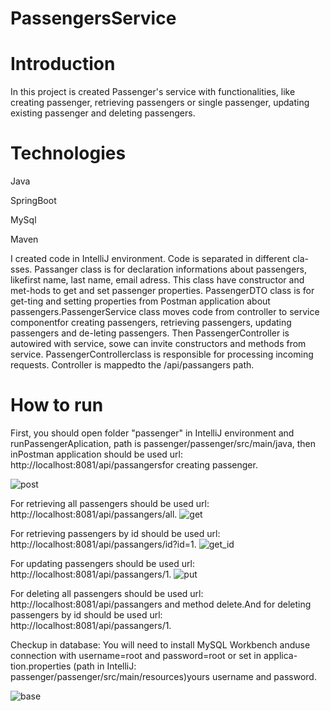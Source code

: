 # PassengersService
# Introduction
In this project is created Passenger's service with functionalities, like creating passenger, retrieving passengers or single passenger, updating existing passenger and deleting passengers.

# Technologies
Java

SpringBoot

MySql

Maven

I created code in IntelliJ environment. Code is separated in different cla-sses. Passanger class is for declaration informations about passengers, likefirst name, last name, email adress. This class have constructor and met-hods to get and set passenger properties. PassengerDTO class is for get-ting and setting properties from Postman application about passengers.PassengerService class moves code from controller to service componentfor creating passengers, retrieving passengers, updating passengers and de-leting passengers. Then PassengerController is autowired with service, sowe can invite constructors and methods from service. PassengerControllerclass is responsible for processing incoming requests. Controller is mappedto the /api/passangers path.

# How to run 

First, you should open folder "passenger" in IntelliJ environment and runPassengerAplication, path is passenger/passenger/src/main/java, then inPostman application should be used url: http://localhost:8081/api/passangersfor creating passenger.

![post](https://user-images.githubusercontent.com/85738520/121676253-b4bad800-cab4-11eb-92d3-bb77a1d10fee.jpg)

For retrieving all passengers should be used url: http://localhost:8081/api/passangers/all.
![get](https://user-images.githubusercontent.com/85738520/121676414-e3d14980-cab4-11eb-987c-f117f8c12429.jpg)

For retrieving passengers by id should be used url: http://localhost:8081/api/passangers/id?id=1.
![get_id](https://user-images.githubusercontent.com/85738520/121676463-f5b2ec80-cab4-11eb-8448-184859328b6b.jpg)

For updating passengers should be used url: http://localhost:8081/api/passangers/1.
![put](https://user-images.githubusercontent.com/85738520/121676516-04999f00-cab5-11eb-8d12-3707c431d3b3.jpg)

For deleting all passengers should be used url: http://localhost:8081/api/passangers and method delete.And for deleting passengers by id should be used url: http://localhost:8081/api/passangers/1.

Checkup in database: You will need to install MySQL Workbench anduse connection with username=root and password=root or set in applica-tion.properties (path in IntelliJ: passenger/passenger/src/main/resources)yours username and password.

![base](https://user-images.githubusercontent.com/85738520/121676609-1bd88c80-cab5-11eb-9d5a-9905752927f2.jpg)






